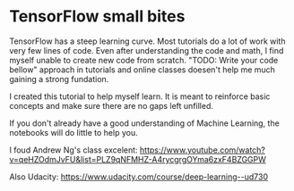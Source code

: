 # TensorFlow small bites

TensorFlow has a steep learning curve. Most tutorials do a lot of work with very few lines of code. Even after understanding the code and math, I find myself unable to create new code from scratch. "TODO: Write your code bellow" approach in tutorials and online classes doesen't help me much gaining a strong fundation.

I created this tutorial to help myself learn. It is meant to reinforce basic concepts and make sure there are no gaps left unfilled.

If you don't already have a good understanding of Machine Learning, the notebooks will do little to help you.

I foud Andrew Ng's class excelent: https://www.youtube.com/watch?v=qeHZOdmJvFU&list=PLZ9qNFMHZ-A4rycgrgOYma6zxF4BZGGPW

Also Udacity: https://www.udacity.com/course/deep-learning--ud730
